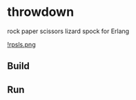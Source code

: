 # throwdown
rock paper scissors lizard spock for Erlang

[!rpsls.png](https://commons.wikimedia.org/w/index.php?curid=13241299)

## Build

## Run
